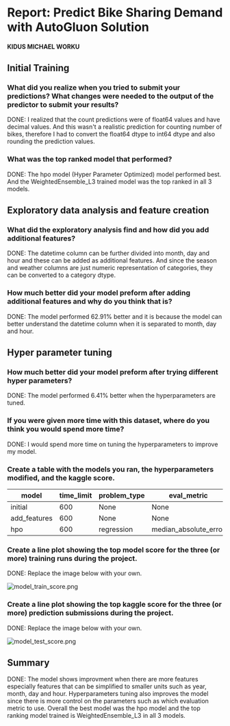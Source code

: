# Report: Predict Bike Sharing Demand with AutoGluon Solution
#### KIDUS MICHAEL WORKU

## Initial Training
### What did you realize when you tried to submit your predictions? What changes were needed to the output of the predictor to submit your results?
DONE: I realized that the count predictions were of float64 values and have decimal values. And this wasn't a realistic prediction for counting number of bikes, therefore I had to convert the float64 dtype to int64 dtype and also rounding the prediction values.

### What was the top ranked model that performed?
DONE: The hpo model (Hyper Parameter Optimized) model performed best. And the WeightedEnsemble_L3 trained model was the top ranked in all 3 models.

## Exploratory data analysis and feature creation
### What did the exploratory analysis find and how did you add additional features?
DONE: The datetime column can be further divided into month, day and hour and these can be added as additional features. And since the season and weather columns are just numeric representation of categories, they can be converted to a category dtype.

### How much better did your model preform after adding additional features and why do you think that is?
DONE: The model performed 62.91% better and it is because the model can better understand the datetime column when it is separated to month, day and hour.

## Hyper parameter tuning
### How much better did your model preform after trying different hyper parameters?
DONE: The model performed 6.41% better when the hyperparameters are tuned.

### If you were given more time with this dataset, where do you think you would spend more time?
DONE: I would spend more time on tuning the hyperparameters to improve my model.

### Create a table with the models you ran, the hyperparameters modified, and the kaggle score.
|model|time_limit|problem_type|eval_metric|score|
|--|--|--|--|--|
|initial|600|None|None|1.79151|
|add_features|600|None|None|0.66433|
|hpo|600|regression|median_absolute_error|0.62172|

### Create a line plot showing the top model score for the three (or more) training runs during the project.

DONE: Replace the image below with your own.

![model_train_score.png](/model_train_score.png)

### Create a line plot showing the top kaggle score for the three (or more) prediction submissions during the project.

DONE: Replace the image below with your own.

![model_test_score.png](/model_test_score.png)

## Summary
DONE: The model shows improvment when there are more features especially features that can be simplified to smaller units such as year, month, day and hour. Hyperparameters tuning also improves the model since there is more control on the parameters such as which evaluation metric to use. Overall the best model was the hpo model and the top ranking model trained is WeightedEnsemble_L3 in all 3 models.
